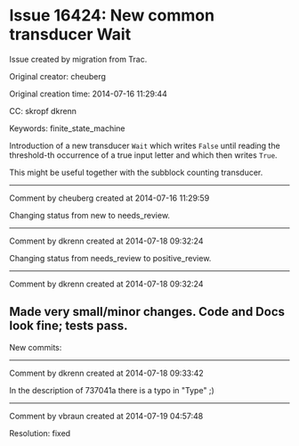 # Issue 16424: New common transducer Wait

Issue created by migration from Trac.

Original creator: cheuberg

Original creation time: 2014-07-16 11:29:44

CC:  skropf dkrenn

Keywords: finite_state_machine

Introduction of a new transducer `Wait` which writes `False` until reading the threshold-th occurrence of a true input letter and which then writes `True`.

This might be useful together with the subblock counting transducer.


---

Comment by cheuberg created at 2014-07-16 11:29:59

Changing status from new to needs_review.


---

Comment by dkrenn created at 2014-07-18 09:32:24

Changing status from needs_review to positive_review.


---

Comment by dkrenn created at 2014-07-18 09:32:24

Made very small/minor changes. Code and Docs look fine; tests pass.
----
New commits:


---

Comment by dkrenn created at 2014-07-18 09:33:42

In the description of 737041a there is a typo in "Type" ;)


---

Comment by vbraun created at 2014-07-19 04:57:48

Resolution: fixed
